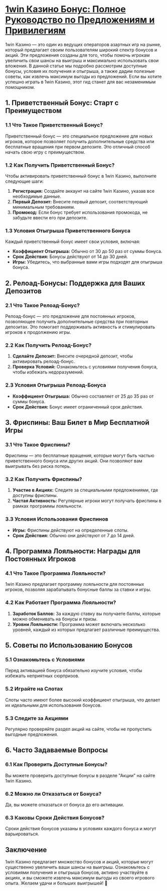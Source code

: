 # [1win Казино Бонус: Полное Руководство по Предложениям и Привилегиям](https://brandplay.link/9sD8CZLQ)

1win Казино — это один из ведущих операторов азартных игр на рынке, который предлагает своим пользователям широкий спектр бонусов и акций. Эти предложения созданы для того, чтобы помочь игрокам увеличить свои шансы на выигрыш и максимально использовать свои вложения. В данной статье мы подробно рассмотрим доступные бонусы, условия их получения и отыгрыша, а также дадим полезные советы, как извлечь максимум выгоды из предложений. Если вы хотите успешно играть в 1win Казино, этот гид станет для вас незаменимым помощником.

## 1. Приветственный Бонус: Старт с Преимуществом

### 1.1 Что Такое Приветственный Бонус?

Приветственный бонус — это специальное предложение для новых игроков, которое позволяет получить дополнительные средства или бесплатные вращения при первом депозите. Это отличный способ начать свою игру с преимуществом.

### 1.2 Как Получить Приветственный Бонус?

Чтобы активировать приветственный бонус в 1win Казино, выполните следующие шаги:

1. **Регистрация:** Создайте аккаунт на сайте 1win Казино, указав все необходимые данные.
2. **Первый Депозит:** Внесите первый депозит, соответствующий минимальным требованиям.
3. **Промокод:** Если бонус требует использования промокода, не забудьте ввести его при депозите.

### 1.3 Условия Отыгрыша Приветственного Бонуса

Каждый приветственный бонус имеет свои условия, включая:

* **Коэффициент Отыгрыша:** Обычно от 30 до 50 раз от суммы бонуса.
* **Срок Действия:** Бонусы действуют от 14 до 30 дней.
* **Игры:** Убедитесь, что выбранные вами игры подходят для отыгрыша бонуса.

## 2. Релоад-Бонусы: Поддержка для Ваших Депозитов

### 2.1 Что Такое Релоад-Бонус?

Релоад-бонус — это предложение для постоянных игроков, позволяющее получить дополнительные средства при повторных депозитах. Это помогает поддерживать активность и стимулировать игроков к продолжению игры.

### 2.2 Как Получить Релоад-Бонус?

1. **Сделайте Депозит:** Внесите очередной депозит, чтобы активировать релоад-бонус.
2. **Проверка Условий:** Ознакомьтесь с условиями получения бонуса, чтобы избежать недоразумений.

### 2.3 Условия Отыгрыша Релоад-Бонуса

* **Коэффициент Отыгрыша:** Обычно составляет от 25 до 35 раз от суммы бонуса.
* **Срок Действия:** Бонус имеет ограниченный срок действия.

## 3. Фриспины: Ваш Билет в Мир Бесплатной Игры

### 3.1 Что Такое Фриспины?

Фриспины — это бесплатные вращения, которые могут быть частью приветственного бонуса или других акций. Они позволяют вам выигрывать без риска потерь.

### 3.2 Как Получить Фриспины?

1. **Участие в Акциях:** Следите за специальными предложениями, где доступны фриспины.
2. **Частая Активность:** Регулярные игроки могут получать фриспины в рамках программы лояльности.

### 3.3 Условия Использования Фриспинов

* **Игры:** Фриспины действуют на определенные слоты.
* **Срок Действия:** Обычно они действуют от 7 до 14 дней.

## 4. Программа Лояльности: Награды для Постоянных Игроков

### 4.1 Что Такое Программа Лояльности?

1win Казино предлагает программу лояльности для постоянных игроков, позволяя зарабатывать бонусные баллы за ставки и игры.

### 4.2 Как Работает Программа Лояльности?

1. **Заработок Баллов:** За каждую ставку вы получаете баллы, которые можно обменивать на бонусы и призы.
2. **Уровни Лояльности:** Программа может включать несколько уровней, каждый из которых предлагает различные преимущества.

## 5. Советы по Использованию Бонусов

### 5.1 Ознакомьтесь с Условиями

Перед активацией бонуса обязательно изучите условия, чтобы избежать неприятных сюрпризов.

### 5.2 Играйте на Слотах

Слоты часто имеют более высокий коэффициент отыгрыша, что делает их идеальными для использования бонусов.

### 5.3 Следите за Акциями

Регулярно проверяйте раздел акций на сайте, чтобы не пропустить выгодные предложения.

## 6. Часто Задаваемые Вопросы

### 6.1 Как Проверить Доступные Бонусы?

Вы можете проверить доступные бонусы в разделе "Акции" на сайте 1win Казино.

### 6.2 Можно ли Отказаться от Бонуса?

Да, вы можете отказаться от бонуса до его активации.

### 6.3 Каковы Сроки Действия Бонусов?

Сроки действия бонусов указаны в условиях каждого бонуса и могут варьироваться.

## Заключение

1win Казино предлагает множество бонусов и акций, которые могут существенно увеличить ваши шансы на выигрыш. Ознакомьтесь с условиями получения и отыгрыша бонусов, активно участвуйте в акциях, и вы сможете извлечь максимум выгоды из своего игрового опыта. Желаем удачи и больших выигрышей! 🎊
